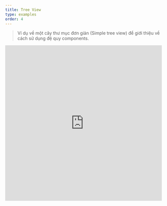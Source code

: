 ```yaml
---
title: Tree View
type: examples
order: 4
---
```


> Ví dụ về một cây thư mục đơn giản (Simple tree view) để giới thiệu về cách sử dụng đệ quy components.

<iframe width="100%" height="500" src="https://jsfiddle.net/yyx990803/3p0j5sgy/embedded/result,html,js,css" allowfullscreen="allowfullscreen" frameborder="0"></iframe>
